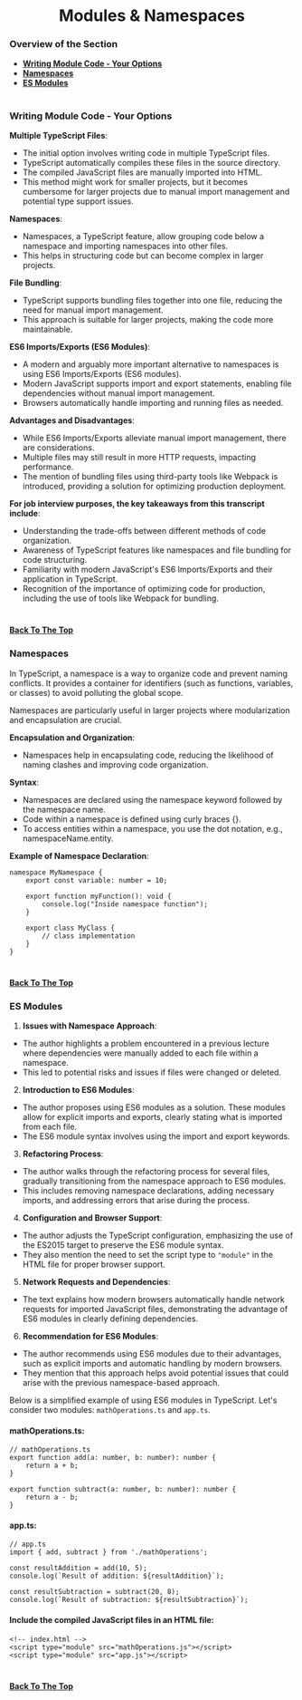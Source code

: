 <h1 align="center">Modules & Namespaces</h1>

### Overview of the Section
* **[Writing Module Code - Your Options](#options)**
* **[Namespaces](#namespaces)**
* **[ES Modules](#es-modules)**

#
### <a name="options">Writing Module Code - Your Options</a>

**Multiple TypeScript Files**:
- The initial option involves writing code in multiple TypeScript files.
- TypeScript automatically compiles these files in the source directory.
- The compiled JavaScript files are manually imported into HTML.
- This method might work for smaller projects, but it becomes cumbersome for larger projects due to manual import management and potential type support issues.

**Namespaces**:
- Namespaces, a TypeScript feature, allow grouping code below a namespace and importing namespaces into other files.
- This helps in structuring code but can become complex in larger projects.

**File Bundling**:
- TypeScript supports bundling files together into one file, reducing the need for manual import management.
- This approach is suitable for larger projects, making the code more maintainable.

**ES6 Imports/Exports (ES6 Modules)**:
- A modern and arguably more important alternative to namespaces is using ES6 Imports/Exports (ES6 modules).
- Modern JavaScript supports import and export statements, enabling file dependencies without manual import management.
- Browsers automatically handle importing and running files as needed.

**Advantages and Disadvantages**:
- While ES6 Imports/Exports alleviate manual import management, there are considerations.
- Multiple files may still result in more HTTP requests, impacting performance.
- The mention of bundling files using third-party tools like Webpack is introduced, providing a solution for optimizing production deployment.

**For job interview purposes, the key takeaways from this transcript include**:
- Understanding the trade-offs between different methods of code organization.
- Awareness of TypeScript features like namespaces and file bundling for code structuring.
- Familiarity with modern JavaScript's ES6 Imports/Exports and their application in TypeScript.
- Recognition of the importance of optimizing code for production, including the use of tools like Webpack for bundling.
#
**[Back To The Top](#Overview-of-the-Section)**

### Namespaces

In TypeScript, a namespace is a way to organize code and prevent naming conflicts. It provides a container for identifiers (such as functions, variables, or classes) to avoid polluting the global scope. 

Namespaces are particularly useful in larger projects where modularization and encapsulation are crucial.

**Encapsulation and Organization**:
- Namespaces help in encapsulating code, reducing the likelihood of naming clashes and improving code organization.

**Syntax**:
- Namespaces are declared using the namespace keyword followed by the namespace name.
- Code within a namespace is defined using curly braces {}.
- To access entities within a namespace, you use the dot notation, e.g., namespaceName.entity.

**Example of Namespace Declaration**:
```
namespace MyNamespace {
    export const variable: number = 10;

    export function myFunction(): void {
        console.log("Inside namespace function");
    }

    export class MyClass {
        // class implementation
    }
}
```
#
**[Back To The Top](#Overview-of-the-Section)**

### ES Modules

1. **Issues with Namespace Approach**: 
- The author highlights a problem encountered in a previous lecture where dependencies were manually added to each file within a namespace. 
- This led to potential risks and issues if files were changed or deleted.

2. **Introduction to ES6 Modules**: 
- The author proposes using ES6 modules as a solution. These modules allow for explicit imports and exports, clearly stating what is imported from each file. 
- The ES6 module syntax involves using the import and export keywords.

3. **Refactoring Process**: 
- The author walks through the refactoring process for several files, gradually transitioning from the namespace approach to ES6 modules. 
- This includes removing namespace declarations, adding necessary imports, and addressing errors that arise during the process.

4. **Configuration and Browser Support**: 
- The author adjusts the TypeScript configuration, emphasizing the use of the ES2015 target to preserve the ES6 module syntax. 
- They also mention the need to set the script type to ``"module"`` in the HTML file for proper browser support.

5. **Network Requests and Dependencies**: 
- The text explains how modern browsers automatically handle network requests for imported JavaScript files, demonstrating the advantage of ES6 modules in clearly defining dependencies.

6. **Recommendation for ES6 Modules**: 
- The author recommends using ES6 modules due to their advantages, such as explicit imports and automatic handling by modern browsers. 
- They mention that this approach helps avoid potential issues that could arise with the previous namespace-based approach.

Below is a simplified example of using ES6 modules in TypeScript. Let's consider two modules: ``mathOperations.ts`` and ``app.ts``.

#### mathOperations.ts:
```
// mathOperations.ts
export function add(a: number, b: number): number {
    return a + b;
}

export function subtract(a: number, b: number): number {
    return a - b;
}
```
#### app.ts:
```
// app.ts
import { add, subtract } from './mathOperations';

const resultAddition = add(10, 5);
console.log(`Result of addition: ${resultAddition}`);

const resultSubtraction = subtract(20, 8);
console.log(`Result of subtraction: ${resultSubtraction}`);
```

#### Include the compiled JavaScript files in an HTML file:
```
<!-- index.html -->
<script type="module" src="mathOperations.js"></script>
<script type="module" src="app.js"></script>
```
#
**[Back To The Top](#Overview-of-the-Section)**